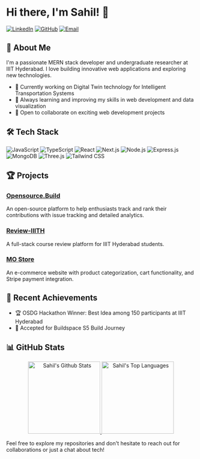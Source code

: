 # Hi there, I'm Sahil! 👋

[![LinkedIn](https://img.shields.io/badge/LinkedIn-0077B5?style=for-the-badge&logo=linkedin&logoColor=white)](https://www.linkedin.com/in/sahil-70061822b/)
[![GitHub](https://img.shields.io/badge/GitHub-100000?style=for-the-badge&logo=github&logoColor=white)](https://github.com/sahildkun)
[![Email](https://img.shields.io/badge/Email-D14836?style=for-the-badge&logo=gmail&logoColor=white)](mailto:sahilsahoo23@gmail.com)

## 🚀 About Me

I'm a passionate MERN stack developer and undergraduate researcher at IIIT Hyderabad. I love building innovative web applications and exploring new technologies.

- 🔭 Currently working on Digital Twin technology for Intelligent Transportation Systems
- 🌱 Always learning and improving my skills in web development and data visualization
- 👯 Open to collaborate on exciting web development projects

## 🛠️ Tech Stack

![JavaScript](https://img.shields.io/badge/JavaScript-F7DF1E?style=for-the-badge&logo=javascript&logoColor=black)
![TypeScript](https://img.shields.io/badge/TypeScript-007ACC?style=for-the-badge&logo=typescript&logoColor=white)
![React](https://img.shields.io/badge/React-20232A?style=for-the-badge&logo=react&logoColor=61DAFB)
![Next.js](https://img.shields.io/badge/Next.js-000000?style=for-the-badge&logo=next.js&logoColor=white)
![Node.js](https://img.shields.io/badge/Node.js-43853D?style=for-the-badge&logo=node.js&logoColor=white)
![Express.js](https://img.shields.io/badge/Express.js-404D59?style=for-the-badge)
![MongoDB](https://img.shields.io/badge/MongoDB-4EA94B?style=for-the-badge&logo=mongodb&logoColor=white)
![Three.js](https://img.shields.io/badge/Three.js-black?style=for-the-badge&logo=three.js&logoColor=white)
![Tailwind CSS](https://img.shields.io/badge/Tailwind_CSS-38B2AC?style=for-the-badge&logo=tailwind-css&logoColor=white)

## 🏆 Projects

### [Opensource.Build](https://github.com/sahil-idk/opensource.build)
An open-source platform to help enthusiasts track and rank their contributions with issue tracking and detailed analytics.

### [Review-IIITH](https://github.com/sahildkun/review-iiith)
A full-stack course review platform for IIIT Hyderabad students.

### [MO Store](https://github.com/sahildkun/mo-store)
An e-commerce website with product categorization, cart functionality, and Stripe payment integration.

## 🎯 Recent Achievements

- 🏆 OSDG Hackathon Winner: Best Idea among 150 participants at IIIT Hyderabad
- 🚀 Accepted for Buildspace S5 Build Journey

## 📊 GitHub Stats
<p align="center">
  <a href="https://github.com/anuraghazra/github-readme-stats">
    <img alt="Sahil's Github Stats" src="https://denvercoder1-github-readme-stats.vercel.app/api/?username=sahil-idk&show_icons=true&count_private=true&theme=react&hide_border=true&bg_color=1F222E&title_color=F85D7F&icon_color=F8D866" height="192px"/>
  </a>
  <a href="https://github.com/anuraghazra/github-readme-stats">
    <img alt="Sahil's Top Languages" src="https://github-readme-stats.vercel.app/api/top-langs/?username=sahil-idk&langs_count=8&layout=compact&theme=react&hide_border=true&bg_color=1F222E&title_color=F85D7F&icon_color=F8D866&hide=Jupyter%20Notebook" height="192px"/>
  </a>
</p>

Feel free to explore my repositories and don't hesitate to reach out for collaborations or just a chat about tech!
